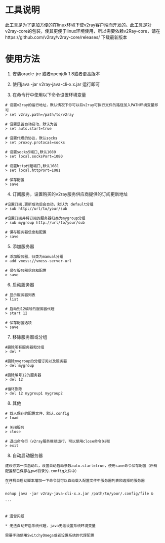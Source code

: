 # 工具说明

此工具是为了更加方便的在linux环境下使v2ray客户端而开发的。此工具是对v2ray-core的包装，使其更便于linux环境使用，所以需要依赖v2Ray-core，请在https://github.com/v2ray/v2ray-core/releases/ 下载最新版本

# 使用方法 

1. 安装oracle-jre 或者openjdk 1.8或者更高版本

2. 使用java -jar v2ray-java-cli-x.x.jar 运行即可

3. 在命令行中使用以下命令设置环境变量

```shell
# 设置v2ray的运行地址，默认情况下你可以将v2ray可执行文件的路径加入PATH环境变量即可
> set v2ray.path=/path/to/v2ray

# 设置是否自动启动，默认为否
> set auto.start=true

# 设置代理的协议，默认socks
> set proxoy.protocal=socks

# 设置socks5端口,默认1080
> set local.socksPort=1080

# 设置http代理端口,默认1081
> set local.httpPort=1081

# 保存配置
> save
```

4. 订阅服务，设置购买的v2ray服务供应商提供的订阅更新地址

```shell
#设置订阅,更新成功后会自动，默认为 default分组
> sub http://url/to/your/sub

#设置订阅并将订阅的服务器归类为mygroup分组
> sub mygroup http://url/to/your/sub

# 保存服务器信息和配置
> save
``` 

5. 添加服务器

``` shell
# 添加服务器，归类为manual分组
> add vmess://vmess-server-url

# 保存服务器信息和配置
> save
```

6. 启动服务器

```
# 显示服务器列表
> list

# 启动到12编号的服务器代理
> start 12

# 保存配置选项
> save
```

7. 移除服务器或分组
```
#删除所有服务器和分组
> del *

#删除mygroup的分组订阅以及服务器
> del mygroup

#删除编号12的服务器
> del 12

#循环删除
> del 12 mygroup1 mygroup2 

```

8. 其他

```
# 载入保存的配置文件，默认.config
> load

# 关闭服务
> close

# 退出命令行（v2ray服务继续运行，可以使用close命令关闭）
> exit

```

8. 自动启动服务器
````````
建议你第一次启动后，设置自动启动参数auto.start=true，使用save命令保存配置（所有配置都已保存在pwd目录的.config文件中）

在开机自启动脚本增加一下命令就可以自动载入配置文件中服务器列表和选择的服务器
```

nohup java -jar v2ray-java-cli-x.x.jar /path/to/your/.config/file &

```


# 遗留问题

* 无法自动开启系统代理，java无法设置系统环境变量

需要手动使用SwitchyOmega或者设置系统的代理配置
